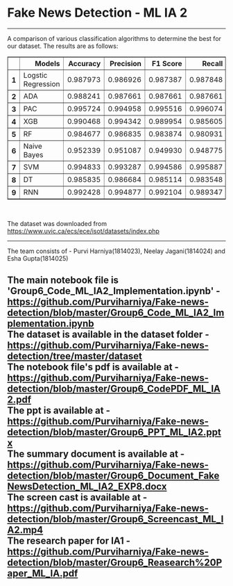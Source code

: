 <h1> Fake News Detection - ML IA 2 </h1>

---

A comparison of various classification algorithms to determine the best for our dataset.
The results are as follows: <br>

<table border="1" class="dataframe">
  <thead>
    <tr style="text-align: right;">
      <th></th>
      <th>Models</th>
      <th>Accuracy</th>
      <th>Precision</th>
      <th>F1 Score</th>
      <th>Recall</th>
    </tr>
  </thead>
  <tbody>
    <tr>
      <th>1</th>
      <td>Logstic Regression</td>
      <td>0.987973</td>
      <td>0.986926</td>
      <td>0.987387</td>
      <td>0.987848</td>
    </tr>
    <tr>
      <th>2</th>
      <td>ADA</td>
      <td>0.988241</td>
      <td>0.987661</td>
      <td>0.987661</td>
      <td>0.987661</td>
    </tr>
    <tr>
      <th>3</th>
      <td>PAC</td>
      <td>0.995724</td>
      <td>0.994958</td>
      <td>0.995516</td>
      <td>0.996074</td>
    </tr>
    <tr>
      <th>4</th>
      <td>XGB</td>
      <td>0.990468</td>
      <td>0.994342</td>
      <td>0.989954</td>
      <td>0.985605</td>
    </tr>
    <tr>
      <th>5</th>
      <td>RF</td>
      <td>0.984677</td>
      <td>0.986835</td>
      <td>0.983874</td>
      <td>0.980931</td>
    </tr>
    <tr>
      <th>6</th>
      <td>Naive Bayes</td>
      <td>0.952339</td>
      <td>0.951087</td>
      <td>0.949930</td>
      <td>0.948775</td>
    </tr>
    <tr>
      <th>7</th>
      <td>SVM</td>
      <td>0.994833</td>
      <td>0.993287</td>
      <td>0.994586</td>
      <td>0.995887</td>
    </tr>
    <tr>
      <th>8</th>
      <td>DT</td>
      <td>0.985835</td>
      <td>0.986684</td>
      <td>0.985114</td>
      <td>0.983548</td>
    </tr>
    <tr>
      <th>9</th>
      <td>RNN</td>
      <td>0.992428</td>
      <td>0.994877</td>
      <td>0.992104</td>
      <td>0.989347</td>
    </tr>
  </tbody>
</table>
<br>


The dataset was downloaded from https://www.uvic.ca/ecs/ece/isot/datasets/index.php

---

The team consists of - Purvi Harniya(1814023), Neelay Jagani(1814024) and Esha Gupta(1814025)

The main notebook file is 'Group6_Code_ML_IA2_Implementation.ipynb' - https://github.com/Purviharniya/Fake-news-detection/blob/master/Group6_Code_ML_IA2_Implementation.ipynb  <br>
The dataset is available in the dataset folder -  https://github.com/Purviharniya/Fake-news-detection/tree/master/dataset <br>
The notebook file's pdf is available at - https://github.com/Purviharniya/Fake-news-detection/blob/master/Group6_CodePDF_ML_IA2.pdf <br>
The ppt is available at - https://github.com/Purviharniya/Fake-news-detection/blob/master/Group6_PPT_ML_IA2.pptx  <br>
The summary document is available at - https://github.com/Purviharniya/Fake-news-detection/blob/master/Group6_Document_FakeNewsDetection_ML_IA2_EXP8.docx <br>
The screen cast is available at - https://github.com/Purviharniya/Fake-news-detection/blob/master/Group6_Screencast_ML_IA2.mp4 <br>
The research paper for IA1 - https://github.com/Purviharniya/Fake-news-detection/blob/master/Group6_Reasearch%20Paper_ML_IA.pdf <br>
---
